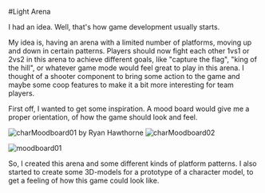 #Light Arena

I had an idea. Well, that's how game development usually starts.

My idea is, having an arena with a limited number of platforms, moving up and down in certain patterns.
Players should now fight each other 1vs1 or 2vs2 in this arena to achieve different goals,
like "capture the flag", "king of the hill", or whatever game mode would feel great to play in this arena.
I thought of a shooter component to bring some action to the game and maybe some coop features to make it a bit more interesting for team players.

First off, I wanted to get some inspiration. A mood board would give me a proper orientation, of how the game should look and feel.

![charMoodboard01](https://user-images.githubusercontent.com/81244784/129899894-51c92fbe-13ae-42a7-89b5-d34352f14f55.jpg)
by Ryan Hawthorne
![charMoodboard02](https://user-images.githubusercontent.com/81244784/129899896-ceaac560-b2be-46be-b211-612a6e18d689.jpg)

![moodboard01](https://user-images.githubusercontent.com/81244784/129899898-2f7f458e-bb24-46cd-aebf-48a13b5ed207.jpg)


So, I created this arena and some different kinds of platform patterns. I also started to create some 3D-models for a prototype of a character model, to get a feeling of how this game could look like.
